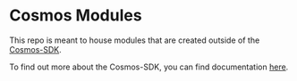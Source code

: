 # Cosmos Modules

This repo is meant to house modules that are created outside of the [Cosmos-SDK](https://github.com/cosmos/cosmos-sdk).

To find out more about the Cosmos-SDK, you can find documentation [here](https://cosmos.network/docs/).
